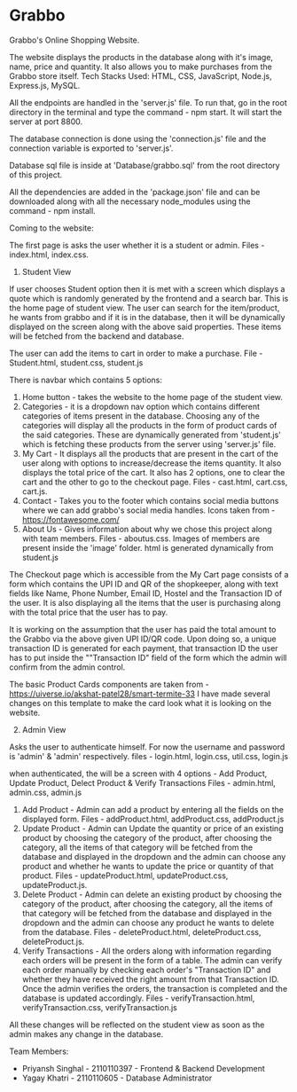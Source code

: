 # Grabbo

Grabbo's Online Shopping Website.

The website displays the products in the database along with it's image, name, price and quantity. It also allows you to make purchases from the Grabbo store itself.
Tech Stacks Used: HTML, CSS, JavaScript, Node.js, Express.js, MySQL.

All the endpoints are handled in the 'server.js' file. To run that, go in the root directory in the terminal and type the command - npm start. It will start the server at port 8800.

The database connection is done using the 'connection.js' file and the connection variable is exported to 'server.js'.

Database sql file is inside at 'Database/grabbo.sql' from the root directory of this project.

All the dependencies are added in the 'package.json' file and can be downloaded along with all the necessary node_modules using the command - npm install.

Coming to the website:

The first page is asks the user whether it is a student or admin. Files - index.html, index.css.

1. Student View

If user chooses Student option then it is met with a screen which displays a quote which is randomly generated by the frontend and a search bar. This is the home page of student view.
The user can search for the item/product, he wants from grabbo and if it is in the database, then it will be dynamically displayed on the screen along with the above said properties. These items will be fetched from the backend and database.

The user can add the items to cart in order to make a purchase.
File - Student.html, student.css, student.js

There is navbar which contains 5 options:

1. Home button - takes the website to the home page of the student view.
2. Categories - it is a dropdown nav option which contains different categories of items present in the database. Choosing any of the categories will display all the products in the form of product cards of the said categories. These are dynamically generated from 'student.js' which is fetching these products from the server using 'server.js' file.
3. My Cart - It displays all the products that are present in the cart of the user along with options to increase/decrease the items quantity. It also displays the total price of the cart. It also has 2 options, one to clear the cart and the other to go to the checkout page. Files - cast.html, cart.css, cart.js.
4. Contact - Takes you to the footer which contains social media buttons where we can add grabbo's social media handles.
   Icons taken from - https://fontawesome.com/
5. About Us - Gives information about why we chose this project along with team members. Files - aboutus.css. Images of members are present inside the 'image' folder. html is generated dynamically from student.js

The Checkout page which is accessible from the My Cart page consists of a form which contains the UPI ID and QR of the shopkeeper, along with text fields like Name, Phone Number, Email ID, Hostel and the Transaction ID of the user. It is also displaying all the items that the user is purchasing along with the total price that the user has to pay.

It is working on the assumption that the user has paid the total amount to the Grabbo via the above given UPI ID/QR code. Upon doing so, a unique transaction ID is generated for each payment, that transaction ID the user has to put inside the ""Transaction ID" field of the form which the admin will confirm from the admin control.

The basic Product Cards components are taken from - https://uiverse.io/akshat-patel28/smart-termite-33
I have made several changes on this template to make the card look what it is looking on the website.

2. Admin View

Asks the user to authenticate himself. For now the username and password is 'admin' & 'admin' respectively.
files - login.html, login.css, util.css, login.js

when authenticated, the will be a screen with 4 options - Add Product, Update Product, Delect Product & Verify Transactions
Files - admin.html, admin.css, admin.js

1. Add Product - Admin can add a product by entering all the fields on the displayed form. Files - addProduct.html, addProduct.css, addProduct.js
2. Update Product - Admin can Update the quantity or price of an existing product by choosing the category of the product, after choosing the category, all the items of that category will be fetched from the database and displayed in the dropdown and the admin can choose any product and whether he wants to update the price or quantity of that product. Files - updateProduct.html, updateProduct.css, updateProduct.js.
3. Delete Product - Admin can delete an existing product by choosing the category of the product, after choosing the category, all the items of that category will be fetched from the database and displayed in the dropdown and the admin can choose any product he wants to delete from the database. Files - deleteProduct.html, deleteProduct.css, deleteProduct.js.
4. Verify Transactions - All the orders along with information regarding each orders will be present in the form of a table. The admin can verify each order manually by checking each order's "Transaction ID" and whether they have received the right amount from that Transaction ID. Once the admin verifies the orders, the transaction is completed and the database is updated accordingly. Files - verifyTransaction.html, verifyTransaction.css, verifyTransaction.js

All these changes will be reflected on the student view as soon as the admin makes any change in the database.

Team Members:

- Priyansh Singhal - 2110110397 - Frontend & Backend Development
- Yagay Khatri - 2110110605 - Database Administrator
